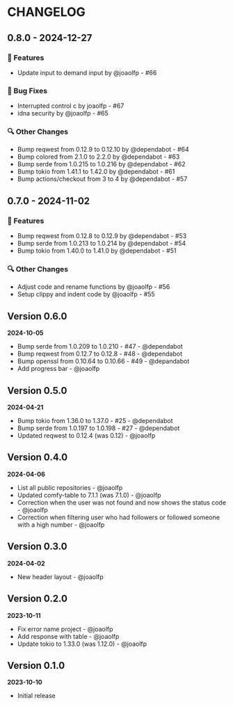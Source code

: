 # CHANGELOG

## 0.8.0 - 2024-12-27

### 🚀 Features
- Update input to demand input by @joaolfp - #66

### 🐛 Bug Fixes
- Interrupted control c by joaolfp - #67
- idna security by @joaolfp - #65

### 🔍 Other Changes
- Bump reqwest from 0.12.9 to 0.12.10 by @dependabot - #64
- Bump colored from 2.1.0 to 2.2.0 by @dependabot - #63
- Bump serde from 1.0.215 to 1.0.216 by @dependabot - #62
- Bump tokio from 1.41.1 to 1.42.0 by @dependabot - #61
- Bump actions/checkout from 3 to 4 by @dependabot - #57

## 0.7.0 - 2024-11-02

### 🚀 Features
- Bump reqwest from 0.12.8 to 0.12.9 by @dependabot - #53
- Bump serde from 1.0.213 to 1.0.214 by @dependabot - #54
- Bump tokio from 1.40.0 to 1.41.0 by @dependabot - #51

### 🔍 Other Changes
- Adjust code and rename functions by @joaolfp - #56
- Setup clippy and indent code by @joaolfp - #55

## Version 0.6.0
**2024-10-05**

- Bump serde from 1.0.209 to 1.0.210 - #47 - @dependabot
- Bump reqwest from 0.12.7 to 0.12.8 - #48 - @dependabot
- Bump openssl from 0.10.64 to 0.10.66 - #49 - @depandabot
- Add progress bar - @joaolfp

## Version 0.5.0
**2024-04-21**

- Bump tokio from 1.36.0 to 1.37.0 - #25 - @dependabot
- Bump serde from 1.0.197 to 1.0.198 - #27 - @dependabot
- Updated reqwest to 0.12.4 (was 0.12) - @joaolfp

## Version 0.4.0
**2024-04-06**

- List all public repositories - @joaolfp
- Updated comfy-table to 7.1.1 (was 7.1.0) - @joaolfp
- Correction when the user was not found and now shows the status code - @joaolfp
- Correction when filtering user who had followers or followed someone with a high number - @joaolfp

## Version 0.3.0
**2024-04-02**

- New header layout - @joaolfp

## Version 0.2.0
**2023-10-11**

- Fix error name project - @joaolfp
- Add response with table - @joaolfp
- Update tokio to 1.33.0 (was 1.12.0) - @joaolfp

## Version 0.1.0
**2023-10-10**

- Initial release

